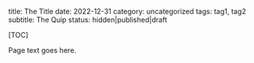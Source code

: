 title: The Title
date: 2022-12-31
category: uncategorized
tags: tag1, tag2
subtitle: The Quip
status: hidden|published|draft

[TOC]

Page text goes here.
